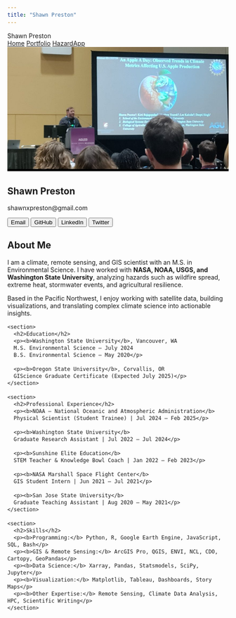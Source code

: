 ```yaml
---
title: "Shawn Preston"
---
```


<nav>
  <div class="nav-left">Shawn Preston</div>
  <div class="nav-right">
    <a href="index.html">Home</a>
    <a href="portfolio.md">Portfolio</a>
    <a href="https://hazardapp.replit.app/">HazardApp</a>
  </div>
</nav>

<div class="container">
  <div class="left-column">
    <img src="https://github.com/shawnatwsu/shawnatwsu.github.io/blob/main/GBH-HE0aoAAMQFY.jpg" alt="Shawn Preston">
    <h2>Shawn Preston</h2>
    <p>shawnxpreston@gmail.com</p>
    <div class="buttons">
      <a href="mailto:shawnxpreston@gmail.com"><button>Email</button></a>
      <a href="https://github.com/shawnatwsu"><button>GitHub</button></a>
      <a href="https://linkedin.com/in/shawnxpreston"><button>LinkedIn</button></a>
      <a href="https://twitter.com/shawnxpreston"><button>Twitter</button></a>
    </div>
  </div>

  <div class="right-column">
    <section>
      <h2>About Me</h2>
      <p>
      I am a climate, remote sensing, and GIS scientist with an M.S. in Environmental Science.  
      I have worked with <b>NASA, NOAA, USGS, and Washington State University</b>, analyzing hazards such as wildfire spread, extreme heat, stormwater events, and agricultural resilience.  
      </p>
      <p>
      Based in the Pacific Northwest, I enjoy working with satellite data, building visualizations, and translating complex climate science into actionable insights.
      </p>
    </section>

    <section>
      <h2>Education</h2>
      <p><b>Washington State University</b>, Vancouver, WA  
      M.S. Environmental Science – July 2024  
      B.S. Environmental Science – May 2020</p>

      <p><b>Oregon State University</b>, Corvallis, OR  
      GIScience Graduate Certificate (Expected July 2025)</p>
    </section>

    <section>
      <h2>Professional Experience</h2>
      <p><b>NOAA – National Oceanic and Atmospheric Administration</b>  
      Physical Scientist (Student Trainee) | Jul 2024 – Feb 2025</p>

      <p><b>Washington State University</b>  
      Graduate Research Assistant | Jul 2022 – Jul 2024</p>

      <p><b>Sunshine Elite Education</b>  
      STEM Teacher & Knowledge Bowl Coach | Jan 2022 – Feb 2023</p>

      <p><b>NASA Marshall Space Flight Center</b>  
      GIS Student Intern | Jun 2021 – Jul 2021</p>

      <p><b>San Jose State University</b>  
      Graduate Teaching Assistant | Aug 2020 – May 2021</p>
    </section>

    <section>
      <h2>Skills</h2>
      <p><b>Programming:</b> Python, R, Google Earth Engine, JavaScript, SQL, Bash</p>
      <p><b>GIS & Remote Sensing:</b> ArcGIS Pro, QGIS, ENVI, NCL, CDO, Cartopy, GeoPandas</p>
      <p><b>Data Science:</b> Xarray, Pandas, Statsmodels, SciPy, Jupyter</p>
      <p><b>Visualization:</b> Matplotlib, Tableau, Dashboards, Story Maps</p>
      <p><b>Other Expertise:</b> Remote Sensing, Climate Data Analysis, HPC, Scientific Writing</p>
    </section>
  </div>
</div>
